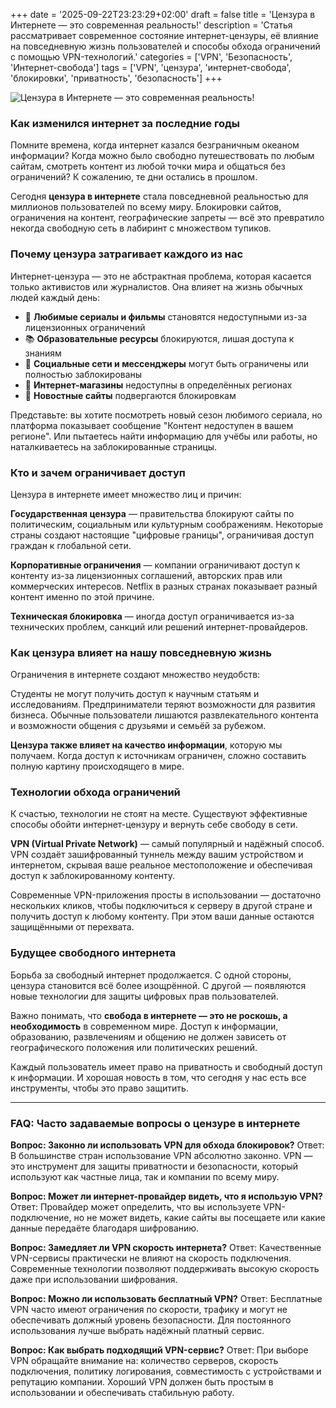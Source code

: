 +++
date = '2025-09-22T23:23:29+02:00'
draft = false
title = 'Цензура в Интернете — это современная реальность!'
description = 'Статья рассматривает современное состояние интернет-цензуры, её влияние на повседневную жизнь пользователей и способы обхода ограничений с помощью VPN-технологий.'
categories = ['VPN', 'Безопасность', 'Интернет-свобода']
tags = ['VPN', 'цензура', 'интернет-свобода', 'блокировки', 'приватность', 'безопасность']
+++

![Цензура в Интернете — это современная реальность!](https://imagestoring.fra1.cdn.digitaloceanspaces.com/0886D4F7-82D4-49D4-A857-60C5F56774BF.png)

### Как изменился интернет за последние годы

Помните времена, когда интернет казался безграничным океаном информации? Когда можно было свободно путешествовать по любым сайтам, смотреть контент из любой точки мира и общаться без ограничений? К сожалению, те дни остались в прошлом.

Сегодня **цензура в интернете** стала повседневной реальностью для миллионов пользователей по всему миру. Блокировки сайтов, ограничения на контент, географические запреты — всё это превратило некогда свободную сеть в лабиринт с множеством тупиков.

### Почему цензура затрагивает каждого из нас

Интернет-цензура — это не абстрактная проблема, которая касается только активистов или журналистов. Она влияет на жизнь обычных людей каждый день:

- 🚫 **Любимые сериалы и фильмы** становятся недоступными из-за лицензионных ограничений
- 📚 **Образовательные ресурсы** блокируются, лишая доступа к знаниям
- 💬 **Социальные сети и мессенджеры** могут быть ограничены или полностью заблокированы
- 🛒 **Интернет-магазины** недоступны в определённых регионах
- 📰 **Новостные сайты** подвергаются блокировкам

Представьте: вы хотите посмотреть новый сезон любимого сериала, но платформа показывает сообщение "Контент недоступен в вашем регионе". Или пытаетесь найти информацию для учёбы или работы, но наталкиваетесь на заблокированные страницы.

### Кто и зачем ограничивает доступ

Цензура в интернете имеет множество лиц и причин:

**Государственная цензура** — правительства блокируют сайты по политическим, социальным или культурным соображениям. Некоторые страны создают настоящие "цифровые границы", ограничивая доступ граждан к глобальной сети.

**Корпоративные ограничения** — компании ограничивают доступ к контенту из-за лицензионных соглашений, авторских прав или коммерческих интересов. Netflix в разных странах показывает разный контент именно по этой причине.

**Техническая блокировка** — иногда доступ ограничивается из-за технических проблем, санкций или решений интернет-провайдеров.

### Как цензура влияет на нашу повседневную жизнь

Ограничения в интернете создают множество неудобств:

Студенты не могут получить доступ к научным статьям и исследованиям. Предприниматели теряют возможности для развития бизнеса. Обычные пользователи лишаются развлекательного контента и возможности общения с друзьями и семьёй за рубежом.

**Цензура также влияет на качество информации**, которую мы получаем. Когда доступ к источникам ограничен, сложно составить полную картину происходящего в мире.

### Технологии обхода ограничений

К счастью, технологии не стоят на месте. Существуют эффективные способы обойти интернет-цензуру и вернуть себе свободу в сети.

**VPN (Virtual Private Network)** — самый популярный и надёжный способ. VPN создаёт зашифрованный туннель между вашим устройством и интернетом, скрывая ваше реальное местоположение и обеспечивая доступ к заблокированному контенту.

Современные VPN-приложения просты в использовании — достаточно нескольких кликов, чтобы подключиться к серверу в другой стране и получить доступ к любому контенту. При этом ваши данные остаются защищёнными от перехвата.

### Будущее свободного интернета

Борьба за свободный интернет продолжается. С одной стороны, цензура становится всё более изощрённой. С другой — появляются новые технологии для защиты цифровых прав пользователей.

Важно понимать, что **свобода в интернете — это не роскошь, а необходимость** в современном мире. Доступ к информации, образованию, развлечениям и общению не должен зависеть от географического положения или политических решений.

Каждый пользователь имеет право на приватность и свободный доступ к информации. И хорошая новость в том, что сегодня у нас есть все инструменты, чтобы это право защитить.

---

### FAQ: Часто задаваемые вопросы о цензуре в интернете

**Вопрос: Законно ли использовать VPN для обхода блокировок?**
Ответ: В большинстве стран использование VPN абсолютно законно. VPN — это инструмент для защиты приватности и безопасности, который используют как частные лица, так и компании по всему миру.

**Вопрос: Может ли интернет-провайдер видеть, что я использую VPN?**
Ответ: Провайдер может определить, что вы используете VPN-подключение, но не может видеть, какие сайты вы посещаете или какие данные передаёте благодаря шифрованию.

**Вопрос: Замедляет ли VPN скорость интернета?**
Ответ: Качественные VPN-сервисы практически не влияют на скорость подключения. Современные технологии позволяют поддерживать высокую скорость даже при использовании шифрования.

**Вопрос: Можно ли использовать бесплатный VPN?**
Ответ: Бесплатные VPN часто имеют ограничения по скорости, трафику и могут не обеспечивать должный уровень безопасности. Для постоянного использования лучше выбрать надёжный платный сервис.

**Вопрос: Как выбрать подходящий VPN-сервис?**
Ответ: При выборе VPN обращайте внимание на: количество серверов, скорость подключения, политику логирования, совместимость с устройствами и репутацию компании. Хороший VPN должен быть простым в использовании и обеспечивать стабильную работу.